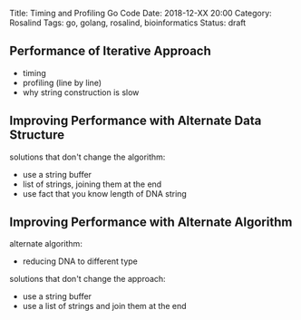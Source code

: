 Title: Timing and Profiling Go Code
Date: 2018-12-XX 20:00
Category: Rosalind
Tags: go, golang, rosalind, bioinformatics
Status: draft

## Performance of Iterative Approach

- timing
- profiling (line by line)
- why string construction is slow

## Improving Performance with Alternate Data Structure

solutions that don't change the algorithm:
- use a string buffer
- list of strings, joining them at the end
- use fact that you know length of DNA string

## Improving Performance with Alternate Algorithm

alternate algorithm:
- reducing DNA to different type

solutions that don't change the approach:
- use a string buffer
- use a list of strings and join them at the end
